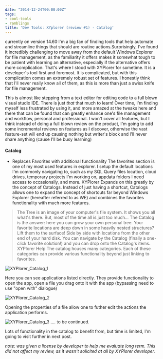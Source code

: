 ```yaml
---
date: "2014-12-24T00:00:00Z"
tags:
- cool-tools
- ramblings
title: 'Dev Tools: XYplorer (review #1) - Catalog'
---
```


currently on version 14.60 I'm a big fan of finding tools that help automate and streamline things that should are routine actions.Surprisingly, I've found it incredibly challenging to move away from the default Windows Explorer for file management, as the familiarity it offers makes it somewhat tough to be patient with learning an alternative, especially if the alternative offers more complication. That's where I stood with XYPlorer for sometime. It is a developer's tool first and foremost. It is complicated, but with this complication comes an extremely robust set of features. I honestly think that I'll never really know all of them, as this is more than just a swiss knife for file management.

This is almost like stepping from a text editor for editing code to a full blown visual studio IDE. There is just _that_ that much to learn! Over time, I'm finding myself less frustrated by using it, and more amazed at the tweaks here and there that can be found that can greatly enhance one's file management and workflow, personal and professional. I won't cover all features, but I think instead of doing a full blown review on the product, I'm going to add some incremental reviews on features as I discover, otherwise the vast feature-set will end up causing nothing but writer's block and I'll never share anything (cause I'll be busy learning)

#### Catalog

*   Replaces Favorites with additional functionality The favorites section is one of my most used features in explorer. I setup the default locations I'm commonly navigating to, such as my SQL Query files location, cloud drives, temporary projects I'm working on, appdata folders I need access to occasionally, and more. XYPlorer Expands on this greatly by the concept of Catalogs. Instead of just having a shortcut, Catalogs allows one to expand the concept of shortcuts far beyond Windows Explorer (hereafter referred to as WE) and combines the favorites functionality with much more features.
> The Tree is an image of your computer's file system. It shows you all what's there. But, most of the time all is just too much...
> The Catalog is the answer: here you can grow your own personal tree. Your favorite locations are deep down in some heavily nested structures? Lift them to the surface! Side by side with locations from the other end of your hard disk. You can navigate by the Catalog (finally a one-click favorite solution!) and you can drop onto the Catalog's items.
> XYPlorer Help
> The catalog houses many categories.
> Each of these categories can provide various functionality beyond just linking to favorites.

![XYPlorer_Catalog_1](/assets/img/XYPlorer_Catalog_1_ivnxvh.png)

Here you can see applications listed directly. They provide functionality to open the app, open a file you drag onto it with the app (bypassing need to use "open with" dialogue)

![XYPlorer_Catalog_2](/assets/img/XYPlorer_Catalog_2_ylgmef.png)

Opening the properties of a file allow one to futher edit the actions the application performs.

![XYPlorer_Catalog_3](/assets/img/XYPlorer_Catalog_3_-_sublime_properties_n9fnlb.png)
 .... to be continued.

Lots of functionality in the catalog to benefit from, but time is limited, I'm going to visit further in next post.

_note: was given a license by developer to help me evaluate long term. This did not affect my review, as it wasn't solicited at all by XYPlorer developer._

